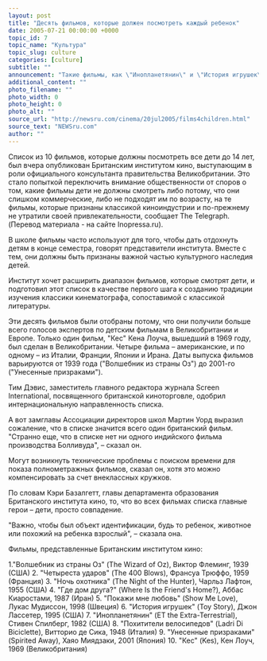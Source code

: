 ```yaml
---
layout: post
title: "Десять фильмов, которые должен посмотреть каждый ребенок"
date: 2005-07-21 00:00:00 +0000
topic_id: 7
topic_name: "Культура"
topic_slug: culture
categories: [culture]
subtitle: ""
announcement: "Такие фильмы, как \"Инопланетянин\" и \"История игрушек\", могут иметь не меньшее значение на уроках в школе в сравнении с классическими литературными произведениями, в рамках новой программы по модернизации школьной программы в Англии."
additional_content: ""
photo_filename: ""
photo_width: 0
photo_height: 0
photo_alt: ""
source_url: "http://newsru.com/cinema/20jul2005/films4children.html"
source_text: "NEWSru.com"
author: ""
---
```

Список из 10 фильмов, которые должны посмотреть все дети до 14 лет, был вчера опубликован Британским институтом кино, выступающим в роли официального консультанта правительства Великобритании. Это стало попыткой переключить внимание общественности от споров о том, какие фильмы дети не должны смотреть либо потому, что они слишком коммерческие, либо не подходят им по возрасту, на те фильмы, которые признаны классикой киноиндустрии и по-прежнему не утратили своей привлекательности, сообщает The Telegraph. (Перевод материала - на сайте Inopressa.ru).

В школе фильмы часто используют для того, чтобы дать отдохнуть детям в конце семестра, говорят представители института. Вместе с тем, они должны быть признаны важной частью культурного наследия детей.

Институт хочет расширить диапазон фильмов, которые смотрят дети, и подготовил этот список в качестве первого шага к созданию традиции изучения классики кинематографа, сопоставимой с классикой литературы.

Эти десять фильмов были отобраны потому, что они получили больше всего голосов экспертов по детским фильмам в Великобритании и Европе. Только один фильм, "Кес" Кена Лоуча, вышедший в 1969 году, был сделан в Великобритании. Четыре фильма – американские, и по одному – из Италии, Франции, Японии и Ирана. Даты выпуска фильмов варьируются от 1939 года ("Волшебник из страны Оз") до 2001-го ("Унесенные призраками").

Тим Дэвис, заместитель главного редактора журнала Screen International, посвященного британской киноторговле, одобрил интернациональную направленность списка.

А вот замглавы Ассоциации директоров школ Мартин Уорд выразил сожаление, что в списке значится всего один британский фильм. "Странно еще, что в списке нет ни одного индийского фильма производства Болливуда", – сказал он.

Могут возникнуть технические проблемы с поиском времени для показа полнометражных фильмов, сказал он, хотя это можно компенсировать за счет внеклассных кружков.

По словам Кэри Базалгетт, главы департамента образования Британского института кино, то, что во всех фильмах списка главные герои – дети, просто совпадение.

"Важно, чтобы был объект идентификации, будь то ребенок, животное или похожий на ребенка взрослый", – сказала она.

Фильмы, представленные Британским институтом кино:

1."Волшебник из страны Оз" (The Wizard of Oz), Виктор Флеминг, 1939 (США)
2. "Четыреста ударов" (The 400 Blows), Франсуа Трюффо, 1959 (Франция)
3. "Ночь охотника" (The Night of the Hunter), Чарльз Лафтон, 1955 (США)
4. "Где дом друга?" (Where Is the Friend's Home?), Аббас Киаростами, 1987 (Иран)
5. "Покажи мне любовь" (Show Me Love), Лукас Мудиссон, 1998 (Швеция)
6. "История игрушек" (Toy Story), Джон Лассетер, 1995 (США)
7. "Инопланетянин" (ET the Extra-Terrestrial), Стивен Спилберг, 1982 (США)
8. "Похитители велосипедов" (Ladri Di Biciclette), Витторио де Сика, 1948 (Италия)
9. "Унесенные призраками" (Spirited Away), Хаяо Миядзаки, 2001 (Япония)
10. "Кес" (Kes), Кен Лоуч, 1969 (Великобритания)
